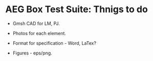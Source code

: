 
# AEG Box Test Suite: Thnigs to do

* Gmsh CAD for LM, PJ.

* Photos for each element.

* Format for specification - Word, LaTex?

* Figures - eps/png.

